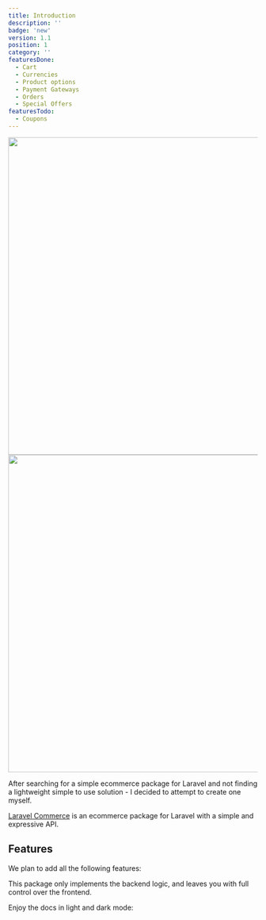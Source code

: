 ```yaml
---
title: Introduction
description: ''
badge: 'new'
version: 1.1
position: 1
category: ''
featuresDone:
  - Cart
  - Currencies
  - Product options
  - Payment Gateways
  - Orders
  - Special Offers
featuresTodo:
  - Coupons
---
```


<img src="/preview.png" class="dark-img" width="1280" height="640" alt=""/>
<img src="/preview-light.png" class="light-img" width="1280" height="640" alt=""/>

After searching for a simple ecommerce package for Laravel and not finding a lightweight simple to use solution - I decided to attempt to create one myself.

[Laravel Commerce](https://github.com/Yiddishe-Kop/laravel-commerce) is an ecommerce package for Laravel with a simple and expressive API.

## Features

We plan to add all the following features:

<list :items="featuresDone" icon="IconCheckCircle"></list>
<list :items="featuresTodo" icon="IconInformationCircle"></list>

This package only implements the backend logic, and leaves you with full control over the frontend.


<p class="flex items-center">Enjoy the docs in light and dark mode:&nbsp;<app-color-switcher class="inline-flex ml-2"></app-color-switcher></p>
